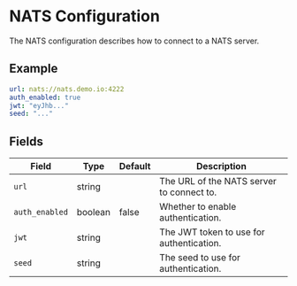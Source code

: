 # NATS Configuration
The NATS configuration describes how to connect to a NATS server.

## Example

```yaml
url: nats://nats.demo.io:4222
auth_enabled: true
jwt: "eyJhb..."
seed: "..."
```

## Fields
| Field          | Type    | Default | Description                               |
|----------------|---------|---------|-------------------------------------------|
| `url`          | string  |         | The URL of the NATS server to connect to. |
| `auth_enabled` | boolean | false   | Whether to enable authentication.         |
| `jwt`          | string  |         | The JWT token to use for authentication.  |
| `seed`         | string  |         | The seed to use for authentication.       |
```